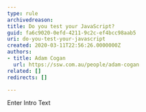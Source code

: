 ```yaml
---
type: rule
archivedreason: 
title: Do you test your JavaScript?
guid: fa6c9020-0efd-4211-9c2c-ef4bcc98aab5
uri: do-you-test-your-javascript
created: 2020-03-11T22:56:26.0000000Z
authors:
- title: Adam Cogan
  url: https://ssw.com.au/people/adam-cogan
related: []
redirects: []

---
```



Enter Intro Text
<br><excerpt class='endintro'></excerpt><br>



